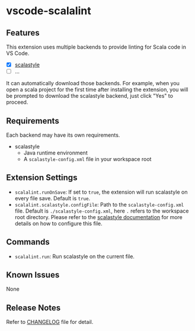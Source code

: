 # vscode-scalalint

## Features

This extension uses multiple backends to provide linting for Scala code in VS Code.

- [x] [scalastyle](https://www.scalastyle.org/)
- [ ] ...

It can automatically download those backends. For example, when you open a scala project for the first time after installing the extension, you will be prompted to download the scalastyle backend, just click "Yes" to proceed.

## Requirements

Each backend may have its own requirements.

- scalastyle
  - Java runtime environment
  - A `scalastyle-config.xml` file in your workspace root

## Extension Settings

- `scalalint.runOnSave`: If set to `true`, the extension will run scalastyle on every file save. Default is `true`.
- `scalalint.scalastyle.configFile`: Path to the `scalastyle-config.xml` file. Default is `./scalastyle-config.xml`, here `.` refers to the workspace root directory. Please refer to the [scalastyle documentation](https://www.scalastyle.org/) for more details on how to configure this file.

## Commands

- `scalalint.run`: Run scalastyle on the current file.

## Known Issues

None

## Release Notes

Refer to [CHANGELOG](./CHANGELOG.md) file for detail.
